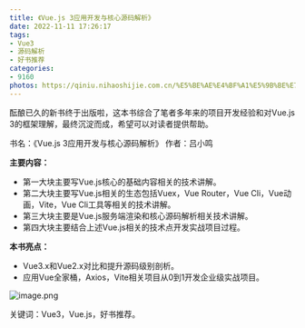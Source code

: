 ```yaml
---
title: 《Vue.js 3应用开发与核心源码解析》
date: 2022-11-11 17:26:17
tags:
- Vue3
- 源码解析
- 好书推荐
categories:
- 9160
photos: https://qiniu.nihaoshijie.com.cn/%E5%BE%AE%E4%BF%A1%E5%9B%BE%E7%89%87_20220817114914.png
---
```


酝酿已久的新书终于出版啦，这本书综合了笔者多年来的项目开发经验和对Vue.js 3的框架理解，最终沉淀而成，希望可以对读者提供帮助。


书名：《Vue.js 3应用开发与核心源码解析》
作者：吕小鸣

<!--more-->

**主要内容：**

* 第一大块主要写Vue.js核心的基础内容相关的技术讲解。
* 第二大块主要写Vue.js相关的生态包括Vuex，Vue Router，Vue Cli，Vue动画，Vite，Vue Cli工具等相关的技术讲解。
* 第三大块主要是Vue.js服务端渲染和核心源码解析相关技术讲解。
* 第四大块主要结合上述Vue.js相关的技术点开发实战项目过程。


**本书亮点：**
* Vue3.x和Vue2.x对比和提升源码级别剖析。
* 应用Vue全家桶，Axios，Vite相关项目从0到1开发企业级实战项目。



![image.png](https://qiniu.nihaoshijie.com.cn/%E5%BE%AE%E4%BF%A1%E5%9B%BE%E7%89%87_20220817114902.jpg)

关键词：Vue3，Vue.js，好书推荐。



